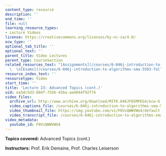 ```yaml
---
content_type: resource
description: ''
end_time: ''
file: null
learning_resource_types:
- Lecture Videos
license: https://creativecommons.org/licenses/by-nc-sa/4.0/
ocw_type: ''
optional_tab_title: ''
optional_text: ''
parent_title: Video Lectures
parent_type: CourseSection
related_resources_text: "[Assignments](/courses/6-046j-introduction-to-algorithms-sma-5503-fall-2005/pages/assignments)\
  \  \n[Exams](/courses/6-046j-introduction-to-algorithms-sma-5503-fall-2005/pages/exams)"
resource_index_text: ''
resourcetype: Video
start_time: ''
title: 'Lecture 23: Advanced Topics (cont.)'
uid: ea5dc5d3-884f-7556-45ba-aa4044f92f74
video_files:
  archive_url: http://www.archive.org/download/MIT6.046JF05MPEG4/ocw-6.046-07dec2005-220k.mp4
  video_captions_file: /courses/6-046j-introduction-to-algorithms-sma-5503-fall-2005/2ebc0eb585ad5242a9c4d8e706cc1c73_F0VsQWWVWU4.vtt
  video_thumbnail_file: https://img.youtube.com/vi/F0VsQWWVWU4/default.jpg
  video_transcript_file: /courses/6-046j-introduction-to-algorithms-sma-5503-fall-2005/6623a0d52e75c64e3b0221ca66f42d61_F0VsQWWVWU4.pdf
video_metadata:
  youtube_id: F0VsQWWVWU4
---
```


**Topics covered:** Advanced Topics (cont.)

**Instructors:** Prof. Erik Demaine, Prof. Charles Leiserson

